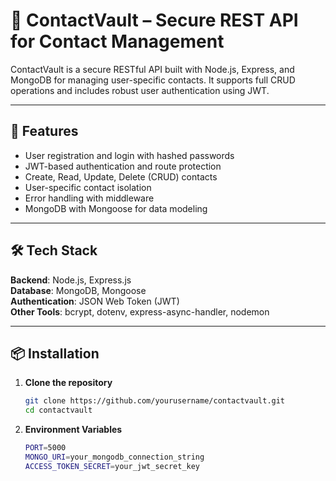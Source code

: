# 📒 ContactVault – Secure REST API for Contact Management

ContactVault is a secure RESTful API built with Node.js, Express, and MongoDB for managing user-specific contacts. It supports full CRUD operations and includes robust user authentication using JWT.

---

## 🚀 Features

- User registration and login with hashed passwords
- JWT-based authentication and route protection
- Create, Read, Update, Delete (CRUD) contacts
- User-specific contact isolation
- Error handling with middleware
- MongoDB with Mongoose for data modeling

---

## 🛠️ Tech Stack

**Backend**: Node.js, Express.js  
**Database**: MongoDB, Mongoose  
**Authentication**: JSON Web Token (JWT)  
**Other Tools**: bcrypt, dotenv, express-async-handler, nodemon

---

## 📦 Installation

1. **Clone the repository**
   ```bash
   git clone https://github.com/yourusername/contactvault.git
   cd contactvault

2. **Environment Variables**
    ```bash
    PORT=5000
    MONGO_URI=your_mongodb_connection_string
    ACCESS_TOKEN_SECRET=your_jwt_secret_key
